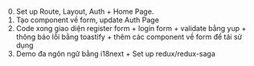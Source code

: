 0. Set up Route, Layout, Auth + Home Page.
1. Tạo component về form, update Auth Page
2. Code xong giao diện register form + login form + validate bằng yup + thông báo lỗi bằng toastify + thêm các component về form để tái sử dụng
3. Demo đa ngôn ngữ bằng i18next + Set up redux/redux-saga
